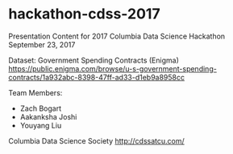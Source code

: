 # hackathon-cdss-2017
Presentation Content for 2017 Columbia Data Science Hackathon
September 23, 2017

Dataset: Government Spending Contracts (Enigma)
https://public.enigma.com/browse/u-s-government-spending-contracts/1a932abc-8398-47ff-ad33-d1eb9a8958cc

Team Members:
- Zach Bogart
- Aakanksha Joshi
- Youyang Liu

Columbia Data Science Society
http://cdssatcu.com/

